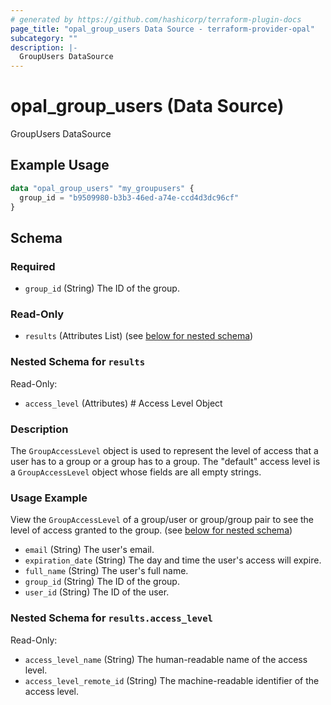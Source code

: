 ```yaml
---
# generated by https://github.com/hashicorp/terraform-plugin-docs
page_title: "opal_group_users Data Source - terraform-provider-opal"
subcategory: ""
description: |-
  GroupUsers DataSource
---
```


# opal_group_users (Data Source)

GroupUsers DataSource

## Example Usage

```terraform
data "opal_group_users" "my_groupusers" {
  group_id = "b9509980-b3b3-46ed-a74e-ccd4d3dc96cf"
}
```

<!-- schema generated by tfplugindocs -->
## Schema

### Required

- `group_id` (String) The ID of the group.

### Read-Only

- `results` (Attributes List) (see [below for nested schema](#nestedatt--results))

<a id="nestedatt--results"></a>
### Nested Schema for `results`

Read-Only:

- `access_level` (Attributes) # Access Level Object
### Description
The `GroupAccessLevel` object is used to represent the level of access that a user has to a group or a group has to a group. The "default" access
level is a `GroupAccessLevel` object whose fields are all empty strings.

### Usage Example
View the `GroupAccessLevel` of a group/user or group/group pair to see the level of access granted to the group. (see [below for nested schema](#nestedatt--results--access_level))
- `email` (String) The user's email.
- `expiration_date` (String) The day and time the user's access will expire.
- `full_name` (String) The user's full name.
- `group_id` (String) The ID of the group.
- `user_id` (String) The ID of the user.

<a id="nestedatt--results--access_level"></a>
### Nested Schema for `results.access_level`

Read-Only:

- `access_level_name` (String) The human-readable name of the access level.
- `access_level_remote_id` (String) The machine-readable identifier of the access level.


